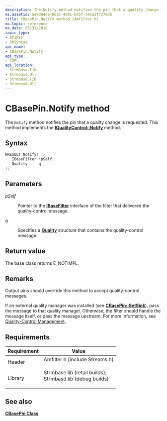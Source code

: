 ```yaml
---
description: The Notify method notifies the pin that a quality change is requested. This method implements the IQualityControl::Notify method.
ms.assetid: 5e9394d9-8d3c-4091-b45f-345a3f7270db
title: CBasePin.Notify method (Amfilter.h)
ms.topic: reference
ms.date: 05/31/2018
topic_type: 
- APIRef
- kbSyntax
api_name: 
- CBasePin.Notify
api_type: 
- COM
api_location: 
- Strmbase.lib
- Strmbase.dll
- Strmbasd.lib
- Strmbasd.dll
---
```


# CBasePin.Notify method

The `Notify` method notifies the pin that a quality change is requested. This method implements the [**IQualityControl::Notify**](/windows/desktop/api/Strmif/nf-strmif-iqualitycontrol-notify) method.

## Syntax


```C++
HRESULT Notify(
   IBaseFilter *pSelf,
   Quality     q
);
```



## Parameters

<dl> <dt>

*pSelf* 
</dt> <dd>

Pointer to the [**IBaseFilter**](/windows/desktop/api/Strmif/nn-strmif-ibasefilter) interface of the filter that delivered the quality-control message.

</dd> <dt>

*q* 
</dt> <dd>

Specifies a [**Quality**](/windows/win32/api/strmif/ns-strmif-quality) structure that contains the quality-control message.

</dd> </dl>

## Return value

The base class returns E\_NOTIMPL.

## Remarks

Output pins should override this method to accept quality-control messages.

If an external quality manager was installed (see [**CBasePin::SetSink**](cbasepin-setsink.md)), pass the message to that quality manager. Otherwise, the filter should handle the message itself, or pass the message upstream. For more information, see [Quality-Control Management](quality-control-management.md).

## Requirements



| Requirement | Value |
|--------------------|--------------------------------------------------------------------------------------------------------------------------------------------------------------------------------------------|
| Header<br/>  | <dl> <dt>Amfilter.h (include Streams.h)</dt> </dl>                                                                                  |
| Library<br/> | <dl> <dt>Strmbase.lib (retail builds); </dt> <dt>Strmbasd.lib (debug builds)</dt> </dl> |



## See also

<dl> <dt>

[**CBasePin Class**](cbasepin.md)
</dt> </dl>

 

 




